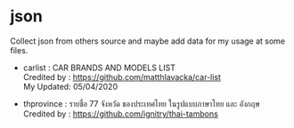 # json
Collect json from others source and maybe add data for my usage at some files.

- carlist : CAR BRANDS AND MODELS LIST <br>
Credited by :  https://github.com/matthlavacka/car-list <br>
My Updated: 05/04/2020 <br>

- thprovince : รายชื่อ 77 จังหวัด ของประเทศไทย ในรูปแบบภาษาไทย และ อังกฤษ
Credited by :  https://github.com/ignitry/thai-tambons

